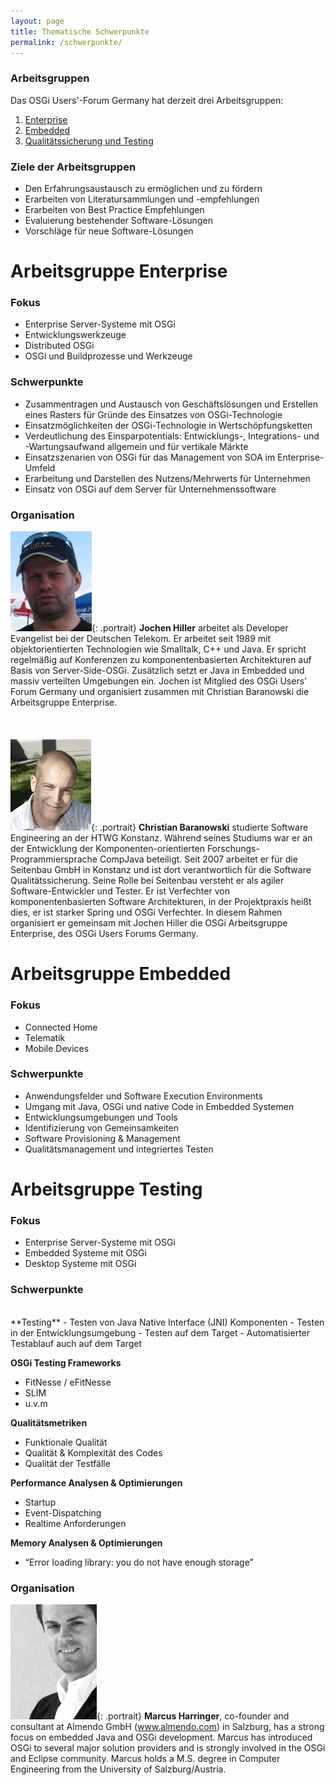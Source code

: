 ```yaml
---
layout: page
title: Thematische Schwerpunkte
permalink: /schwerpunkte/
---
```


### Arbeitsgruppen
Das OSGi Users'-Forum Germany hat derzeit drei Arbeitsgruppen:
1. [Enterprise](#arbeitsgruppe-enterprise)
1. [Embedded](#arbeitsgruppe-embedded)
1. [Qualitätssicherung und Testing](#arbeitsgruppe-testing)

### Ziele der Arbeitsgruppen
* Den Erfahrungsaustausch zu ermöglichen und zu fördern
* Erarbeiten von Literatursammlungen und -empfehlungen
* Erarbeiten von Best Practice Empfehlungen
* Evaluierung bestehender Software-Lösungen
* Vorschläge für neue Software-Lösungen

# Arbeitsgruppe Enterprise

### Fokus
* Enterprise Server-Systeme mit OSGi
* Entwicklungswerkzeuge
* Distributed OSGi
* OSGi und Buildprozesse und Werkzeuge

### Schwerpunkte
* Zusammentragen und Austausch von Geschäftslösungen und Erstellen eines Rasters für Gründe des Einsatzes von OSGi-Technologie
* Einsatzmöglichkeiten der OSGi-Technologie in Wertschöpfungsketten
* Verdeutlichung des Einsparpotentials: Entwicklungs-, Integrations- und -Wartungsaufwand allgemein und für vertikale Märkte
* Einsatzszenarien von OSGi für das Management von SOA im Enterprise-Umfeld
* Erarbeitung und Darstellen des Nutzens/Mehrwerts für Unternehmen
* Einsatz von OSGi auf dem Server für Unternehmenssoftware

### Organisation

![Portrait Jochen Hiller](/assets/img/Hiller-Jochen-v01-130x160.jpg){: .portrait} 
**Jochen Hiller** arbeitet als Developer Evangelist bei der Deutschen Telekom. Er arbeitet seit 1989 mit objektorientierten Technologien wie Smalltalk, C++ und Java. Er spricht regelmäßig auf Konferenzen zu komponentenbasierten Architekturen auf Basis von Server-Side-OSGi. Zusätzlich setzt er Java in Embedded und massiv verteilten Umgebungen ein. Jochen ist Mitglied des OSGi Users' Forum Germany und organisiert zusammen mit Christian Baranowski die Arbeitsgruppe Enterprise.<br>
<br>
<br>
<br>
![Portrait Christian Baranowski](/assets/img/ChristianBaranowski.jpg){: .portrait}
**Christian Baranowski** studierte Software Engineering an der HTWG Konstanz. Während seines Studiums war er an der Entwicklung der Komponenten-orientierten Forschungs-Programmiersprache CompJava beteiligt. Seit 2007 arbeitet er für die Seitenbau GmbH in Konstanz und ist dort verantwortlich für die Software Qualitätssicherung. Seine Rolle bei Seitenbau versteht er als agiler Software-Entwickler und Tester. Er ist Verfechter von komponentenbasierten Software Architekturen, in der Projektpraxis heißt dies, er ist starker Spring und OSGi Verfechter. In diesem Rahmen organisiert er gemeinsam mit Jochen Hiller die OSGi Arbeitsgruppe Enterprise, des OSGi Users Forums Germany.



# Arbeitsgruppe Embedded

### Fokus
* Connected Home
* Telematik
* Mobile Devices

### Schwerpunkte
* Anwendungsfelder und Software Execution Environments
* Umgang mit Java, OSGi und native Code in Embedded Systemen
* Entwicklungsumgebungen und Tools
* Identifizierung von Gemeinsamkeiten
* Software Provisioning & Management
* Qualitätsmanagement und integriertes Testen

# Arbeitsgruppe Testing

### Fokus
* Enterprise Server-Systeme mit OSGi
* Embedded Systeme mit OSGi
* Desktop Systeme mit OSGi

### Schwerpunkte
<br>
**Testing**
- Testen von Java Native Interface (JNI) Komponenten
- Testen in der Entwicklungsumgebung
- Testen auf dem Target
- Automatisierter Testablauf auch auf dem Target

**OSGi Testing Frameworks**
- FitNesse / eFitNesse
- SLIM
- u.v.m

**Qualitätsmetriken**
- Funktionale Qualität
- Qualität & Komplexität des Codes
- Qualität der Testfälle

**Performance Analysen & Optimierungen**
- Startup
- Event-Dispatching
- Realtime Anforderungen

**Memory Analysen & Optimierungen**
- “Error loading library: you do not have enough storage”


### Organisation

![Portrait Marcus Harringer](/assets/img/2012Marcus_Harringer.jpg){: .portrait} 
**Marcus Harringer**, co-founder and consultant at Almendo GmbH (www.almendo.com) in Salzburg, has a strong focus on embedded Java and OSGi development. Marcus has introduced OSGi to several major solution providers and is strongly involved in the OSGi and Eclipse community. Marcus holds a M.S. degree in Computer Engineering from the University of Salzburg/Austria.

